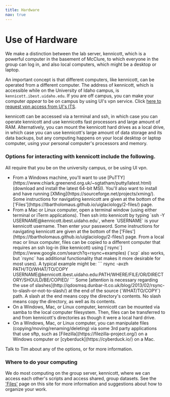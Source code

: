 ```yaml
---
title: Hardware
nav: true
---
```


# Use of Hardware
We make a distinction between the lab server, kennicott, which is a powerful computer in the basement of McClure, to which everyone in the group can log in, and also local computers, which might be a desktop or laptop.

An important concept is that different computers, like kennicott, can be operated from a different computer.    The address of kennicott, which is accessible while on the University of Idaho campus, is `kennicott.ibest.uidaho.edu`.  If you are off campus, you can make your computer *appear* to be on campus by using UI's vpn service.  Click [here to request vpn access from UI's ITS](https://support.uidaho.edu/TDClient/40/Portal/Requests/ServiceDet?ID=599).

kennicott can be accessed via a terminal and ssh, in which case you can operate kennicott and use kennicotts fast processors and large amount of RAM.  Alternatively, you can mount the kennicott hard drives as a local drive, in which case you can use kennicott's large amount of data storage and its data backups, but any computing happens on your local desktop or laptop computer, using your personal computer's processors and memory.

### Options for interacting with kennicott include the following.  
All require that you be on the university campus, or be using UI vpn.
<ul>
<li> From a Windows machine, you'll want to use [PuTTY](https://www.chiark.greenend.org.uk/~sgtatham/putty/latest.html) (download and install the latest 64-bit MSI).  You'll also want to install and have running [XMing](https://sourceforge.net/projects/xming/).  Some instructions for navigating kennicott are given at the bottom of the ['Files'](https://tbartholomaus.github.io/uiglaciology/2-files/) page.
<li> From a Mac or Linux computer, open a terminal window (using either terminal or iTerm applications).  Then ssh into kennicott by typing `ssh -Y USERNAME@kennicott.ibest.uidaho.edu`, where `USERNAME` is your kennicott username.  Then enter your password.  Some instructions for navigating kennicott are given at the bottom of the ['Files'](https://tbartholomaus.github.io/uiglaciology/2-files/) page.  From a local mac or linux computer, files can be copied to a different computer that requires an ssh log-in (like kennicott) using [`rsync`](https://www.google.com/search?q=rsync+examples) (`scp` also works, but `rsync` has additional functionality that makes it more desirable for most uses).  A typical example might be:
```
rsync -avzh PATH/TO/WHAT/TO/COPY USERNAME@kennicott.ibest.uidaho.edu:PATH/WHERE/FILE/OR/DIRECTORY/SHOULD/BE/COPIED/
```
Some [attention is necessary regarding the use of slashes](http://qdosmsq.dunbar-it.co.uk/blog/2013/02/rsync-to-slash-or-not-to-slash/) at the end of the source (`WHAT/TO/COPY`) path. A slash at the end means copy the directory's contents.  No slash means copy the directory, as well as its contents.
<li> On a Windows, Mac, or Linux computer, kennicott can be mounted via samba to the local computer filesystem.  Then, files can be transferred to and from kennicott's directories as though it were a local hard drive. 
<li> On a Windows, Mac, or Linux computer, you can manipulate files (copying/moving/renaming/deleting) via some 3rd party applications that use sftp, such as [Filezilla](https://filezilla-project.org/) on a Windows computer or [cyberduck](https://cyberduck.io/) on a Mac.
</ul>
Talk to Tim about any of the options, or for more information.

### Where to do your computing
We do most computing on the group server, kennicott, where we can access each other's scripts and access shared, group datasets.  See  the ['Files'](https://tbartholomaus.github.io/uiglaciology/2-files/) page on this site for more information and suggestions about how to organize your work.

